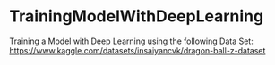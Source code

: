 # TrainingModelWithDeepLearning

Training a Model with Deep Learning using the following Data Set:
https://www.kaggle.com/datasets/insaiyancvk/dragon-ball-z-dataset
